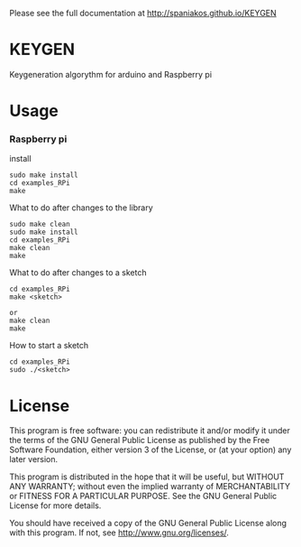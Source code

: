 Please see the full documentation at http://spaniakos.github.io/KEYGEN

KEYGEN
==========

Keygeneration algorythm for arduino and Raspberry pi


Usage
=====

### Raspberry  pi
install
```
sudo make install
cd examples_RPi
make
```

What to do after changes to the library
```
sudo make clean
sudo make install
cd examples_RPi
make clean
make
```

What to do after changes to a sketch
```
cd examples_RPi
make <sketch>

or 
make clean
make
```

How to start a sketch
```
cd examples_RPi
sudo ./<sketch>
```



License
=======

This program is free software: you can redistribute it and/or modify
it under the terms of the GNU General Public License as published by
the Free Software Foundation, either version 3 of the License, or
(at your option) any later version.

This program is distributed in the hope that it will be useful,
but WITHOUT ANY WARRANTY; without even the implied warranty of
MERCHANTABILITY or FITNESS FOR A PARTICULAR PURPOSE.  See the
GNU General Public License for more details.

You should have received a copy of the GNU General Public License
along with this program.  If not, see <http://www.gnu.org/licenses/>.
